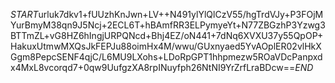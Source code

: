 $START$urluk7dkv1+fUUzhKnJwn+LV++N491ylYlQlCzV55/hgTrdVJy+P3FOjMYurBmyM38qn9J5Ncj+2ECL6T+hBAmfRR3ELPymyeYt+N77ZBGzhP3Yzwg3BTTmZL+vG8HZ6hIngjURPQNcd+Bhj4EZ/oN441+7dNq6XVXU37y55QpOP+HakuxUtmwMXQsJkFEPJu88oimHx4M/wwu/GUxnyaed5YvAOplER02vlHkXGgm8PepcSENF4qjC/L6MU9LXohs+LDoRpGPT1hhpmezw5ROaVDcPanpxdx4MxL8vcorqd7+0qw9UufgzXA8rpINuyfph26NtNI9YrZrfLraBDcw==$END$